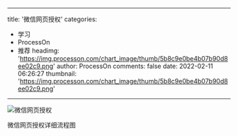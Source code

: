 
---
title: '微信网页授权'
categories: 
 - 学习
 - ProcessOn
 - 推荐
headimg: 'https://img.processon.com/chart_image/thumb/5b8c9e0be4b07b90d8ee02c9.png'
author: ProcessOn
comments: false
date: 2022-02-11 06:26:27
thumbnail: 'https://img.processon.com/chart_image/thumb/5b8c9e0be4b07b90d8ee02c9.png'
---

<div>   
<img class="thumb" alt="微信网页授权" src="https://img.processon.com/chart_image/thumb/5b8c9e0be4b07b90d8ee02c9.png" referrerpolicy="no-referrer">
<p>微信网页授权详细流程图</p>  
</div>
            